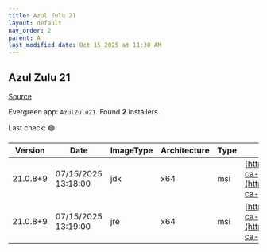 ```yaml
---
title: Azul Zulu 21
layout: default
nav_order: 2
parent: A
last_modified_date: Oct 15 2025 at 11:30 AM
---
```


## Azul Zulu 21

[Source](https://www.azul.com/downloads/#zulu)

Evergreen app: `AzulZulu21`. Found **2** installers.

Last check: 🟢

| Version  | Date                | ImageType | Architecture | Type | URI                                                                                                                                        |
| -------- | ------------------- | --------- | ------------ | ---- | ------------------------------------------------------------------------------------------------------------------------------------------ |
| 21.0.8+9 | 07/15/2025 13:18:00 | jdk       | x64          | msi  | [https://cdn.azul.com/zulu/bin/zulu21.44.17-ca-jdk21.0.8-win_x64.msi](https://cdn.azul.com/zulu/bin/zulu21.44.17-ca-jdk21.0.8-win_x64.msi) |
| 21.0.8+9 | 07/15/2025 13:19:00 | jre       | x64          | msi  | [https://cdn.azul.com/zulu/bin/zulu21.44.17-ca-jre21.0.8-win_x64.msi](https://cdn.azul.com/zulu/bin/zulu21.44.17-ca-jre21.0.8-win_x64.msi) |

